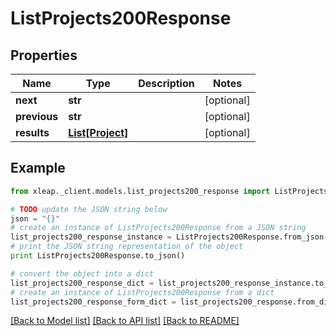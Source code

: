 # ListProjects200Response


## Properties

Name | Type | Description | Notes
------------ | ------------- | ------------- | -------------
**next** | **str** |  | [optional] 
**previous** | **str** |  | [optional] 
**results** | [**List[Project]**](Project.md) |  | [optional] 

## Example

```python
from xleap._client.models.list_projects200_response import ListProjects200Response

# TODO update the JSON string below
json = "{}"
# create an instance of ListProjects200Response from a JSON string
list_projects200_response_instance = ListProjects200Response.from_json(json)
# print the JSON string representation of the object
print ListProjects200Response.to_json()

# convert the object into a dict
list_projects200_response_dict = list_projects200_response_instance.to_dict()
# create an instance of ListProjects200Response from a dict
list_projects200_response_form_dict = list_projects200_response.from_dict(list_projects200_response_dict)
```
[[Back to Model list]](../README.md#documentation-for-models) [[Back to API list]](../README.md#documentation-for-api-endpoints) [[Back to README]](../README.md)


